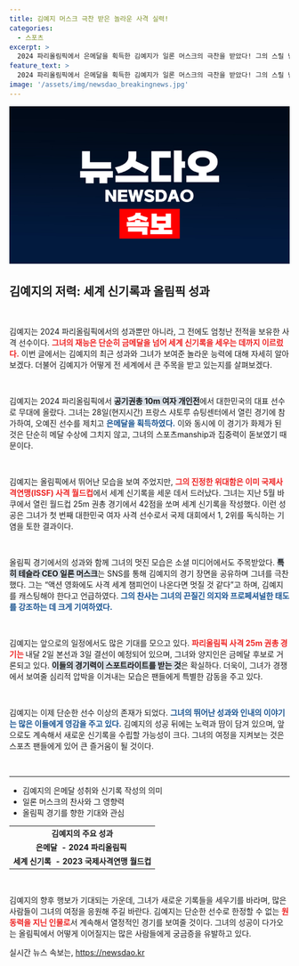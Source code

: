 ```yaml
---
title: 김예지 머스크 극찬 받은 놀라운 사격 실력!
categories:
  - 스포츠
excerpt: >
  2024 파리올림픽에서 은메달을 획득한 김예지가 일론 머스크의 극찬을 받았다! 그의 스릴 넘치는 사격 영상이 세계적으로 화제가 되며 한국 사격의 주목을 끌고 있다. 지금 바로 그 순간을 확인하세요!
feature_text: >
  2024 파리올림픽에서 은메달을 획득한 김예지가 일론 머스크의 극찬을 받았다! 그의 스릴 넘치는 사격 영상이 세계적으로 화제가 되며 한국 사격의 주목을 끌고 있다. 지금 바로 그 순간을 확인하세요!
image: '/assets/img/newsdao_breakingnews.jpg'
---
```


<p><img src="/assets/img/newsdao_breakingnews.jpg" alt="firstkoreanews 속보" /></p>

<h2 data-ke-size="size26">김예지의 저력: 세계 신기록과 올림픽 성과</h2>

<p data-ke-size="size16">&nbsp;</p> 

<p>김예지는 2024 파리올림픽에서의 성과뿐만 아니라, 그 전에도 엄청난 전적을 보유한 사격 선수이다. <b><span style="color: #ee2323;">그녀의 재능은 단순히 금메달을 넘어 세계 신기록을 세우는 데까지 이르렀다.</span></b> 이번 글에서는 김예지의 최근 성과와 그녀가 보여준 놀라운 능력에 대해 자세히 알아보겠다. 더불어 김예지가 어떻게 전 세계에서 큰 주목을 받고 있는지를 살펴보겠다. </p>

<p data-ke-size="size16">&nbsp;</p>

<p>김예지는 2024 파리올림픽에서 <b><span style="background-color: #21538527;">공기권총 10m 여자 개인전</span></b>에서 대한민국의 대표 선수로 무대에 올랐다. 그녀는 28일(현지시간) 프랑스 샤토루 슈팅센터에서 열린 경기에 참가하여, 오예진 선수를 제치고 <b><span style="color: #1a5490;">은메달을 획득하였다.</span></b> 이와 동시에 이 경기가 화제가 된 것은 단순히 메달 수상에 그치지 않고, 그녀의 스포츠manship과 집중력이 돋보였기 때문이다.</p>

<p data-ke-size="size16">&nbsp;</p>

<p>김예지는 올림픽에서 뛰어난 모습을 보여 주었지만, <b><span style="color: #ee2323;">그의 진정한 위대함은 이미 국제사격연맹(ISSF) 사격 월드컵</span></b>에서 세계 신기록을 세운 데서 드러났다. 그녀는 지난 5월 바쿠에서 열린 월드컵 25m 권총 경기에서 42점을 쏘며 세계 신기록을 작성했다. 이런 성공은 그녀가 첫 번째 대한민국 여자 사격 선수로서 국제 대회에서 1, 2위를 독식하는 기염을 토한 결과이다.</p>

<p data-ke-size="size16">&nbsp;</p>

<p>올림픽 경기에서의 성과와 함께 그녀의 멋진 모습은 소셜 미디어에서도 주목받았다. <b><span style="background-color: #21538527;">특히 테슬라 CEO 일론 머스크</span></b>는 SNS를 통해 김예지의 경기 장면을 공유하며 그녀를 극찬했다. 그는 “액션 영화에도 사격 세계 챔피언이 나온다면 멋질 것 같다”고 하며, 김예지를 캐스팅해야 한다고 언급하였다. <b><span style="color: #1a5490;">그의 찬사는 그녀의 끈질긴 의지와 프로페셔널한 태도를 강조하는 데 크게 기여하였다.</span></b></p>

<p data-ke-size="size16">&nbsp;</p>

<p>김예지는 앞으로의 일정에서도 많은 기대를 모으고 있다. <b><span style="color: #ee2323;">파리올림픽 사격 25m 권총 경기는 </span></b>내달 2일 본선과 3일 결선이 예정되어 있으며, 그녀와 양지인은 금메달 후보로 거론되고 있다. <b><span style="background-color: #21538527;">이들의 경기력이 스포트라이트를 받는 것</span></b>은 확실하다. 더욱이, 그녀가 경쟁에서 보여줄 심리적 압박을 이겨내는 모습은 팬들에게 특별한 감동을 주고 있다. </p>

<p data-ke-size="size16">&nbsp;</p> 

<p>김예지는 이제 단순한 선수 이상의 존재가 되었다. <b><span style="color: #1a5490;">그녀의 뛰어난 성과와 인내의 이야기는 많은 이들에게 영감을 주고 있다.</span></b> 김예지의 성공 뒤에는 노력과 땀이 담겨 있으며, 앞으로도 계속해서 새로운 신기록을 수립할 가능성이 크다. 그녀의 여정을 지켜보는 것은 스포츠 팬들에게 있어 큰 즐거움이 될 것이다. </p>

<p data-ke-size="size16">&nbsp;</p> 

<hr> 

<ul>
    <li>김예지의 은메달 성취와 신기록 작성의 의미</li>
    <li>일론 머스크의 찬사와 그 영향력</li>
    <li>올림픽 경기를 향한 기대와 관심</li>
</ul>

<table>
    <tr>
        <td style="text-align: center; height: 17px;"><b>김예지의 주요 성과</b></td>
    </tr>
    <tr>
        <td style="text-align: center; height: 17px;"><b>은메달&nbsp; -&nbsp;2024 파리올림픽&nbsp;</b></td>
    </tr>
    <tr>
        <td style="text-align: center; height: 17px;"><b>세계 신기록&nbsp; -&nbsp;2023 국제사격연맹 월드컵</b></td>
    </tr>
</table>

<p data-ke-size="size16">&nbsp;</p> 

<p>김예지의 향후 행보가 기대되는 가운데, 그녀가 새로운 기록들을 세우기를 바라며, 많은 사람들이 그녀의 여정을 응원해 주길 바란다. 김예지는 단순한 선수로 한정할 수 없는 <b><span style="color: #ee2323;">원동력을 지닌 인물로</span></b>서 계속해서 열정적인 경기를 보여줄 것이다. 그녀의 성공이 다가오는 올림픽에서 어떻게 이어질지는 많은 사람들에게 궁금증을 유발하고 있다.</p>
실시간 뉴스 속보는, <a href="https://newsdao.kr" rel="dofollow">https://newsdao.kr</a>


